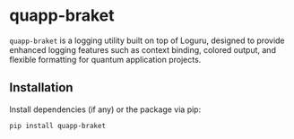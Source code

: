 # quapp-braket

`quapp-braket` is a logging utility built on top of Loguru, designed to provide enhanced logging
features such as context binding, colored output, and flexible formatting for quantum application
projects.

## Installation

Install dependencies (if any) or the package via pip:

```bash
pip install quapp-braket
